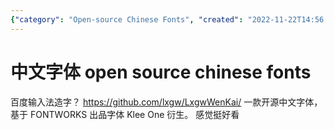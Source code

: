 ```yaml
---
{"category": "Open-source Chinese Fonts", "created": "2022-11-22T14:56:56+08:00", "date": "2022-11-22 14:56:56", "description": "LxgwWenKai is an open-source Chinese font inspired by the Klee One font, available on GitHub. It features a clean and modern appearance that is suitable for various design projects.", "modified": "2022-11-22T14:57:39+08:00", "tags": ["Open-source", "Chinese font", "LxgwWenKai", "GitHub", "Klee One font", "Font design", "Typography"], "title": "Introducing the Open-Source Chinese Font 'LxgwWenKai' Based on Klee One"}
---
```

# 中文字体 open source chinese fonts
百度输入法造字？
https://github.com/lxgw/LxgwWenKai/
一款开源中文字体，基于 FONTWORKS 出品字体 Klee One 衍生。
感觉挺好看